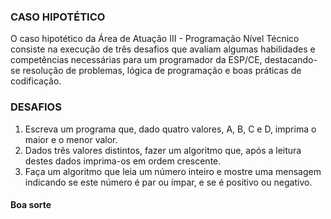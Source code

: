 ### CASO HIPOTÉTICO

O caso hipotético da Área de Atuação III - Programação Nível Técnico consiste na execução de três desafios que avaliam algumas habilidades e competências necessárias para um programador da ESP/CE, destacando-se resolução de problemas, lógica de programação e boas práticas de codificação.

### DESAFIOS

1. Escreva um programa que, dado quatro valores, A, B, C e D, imprima o maior e o menor valor.
2. Dados três valores distintos, fazer um algoritmo que, após a leitura destes dados imprima-os em ordem crescente.
3. Faça um algoritmo que leia um número inteiro e mostre uma mensagem indicando se este número é par ou ímpar, e se é positivo ou negativo.


#### Boa sorte
